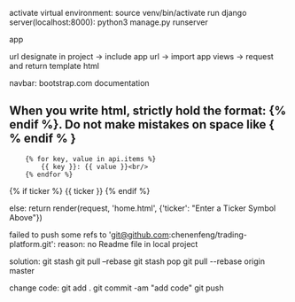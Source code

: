 activate virtual environment:  source venv/bin/activate
run django server(localhost:8000): python3 manage.py runserver

app

url designate in project -> include app url -> import app views -> request and return template html

navbar: bootstrap.com   documentation

## When you write html, strictly hold the format: {% endif %}. Do not make mistakes on space like { % endif % }


        {% for key, value in api.items %}
            {{ key }}: {{ value }}<br/>
        {% endfor %}

{% if ticker %}
    {{ ticker }}
{% endif %}

else:
        return render(request, 'home.html', {'ticker': "Enter a Ticker Symbol Above"})
    
failed to push some refs to 'git@github.com:chenenfeng/trading-platform.git':
reason: no Readme file in local project

solution:
git stash 
git pull –rebase 
git stash pop
git pull --rebase origin master

change code:
git add .
git commit -am "add code"
git push
